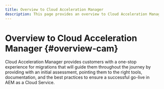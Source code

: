 ```yaml
---
title: Overview to Cloud Acceleration Manager
description: This page provides an overview to Cloud Acceleration Manager.
---
```


# Overview to Cloud Acceleration Manager {#overview-cam}

Cloud Acceleration Manager provides customers with a one-stop experience for migrations that will guide them throughout the journey by providing with an initial assessment, pointing them to the right tools, documentation, and the best practices to ensure a successful go-live in AEM as a Cloud Service.